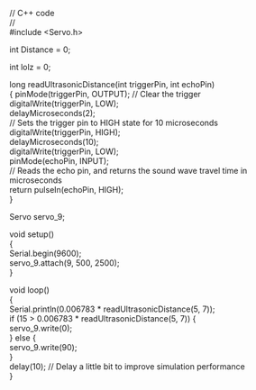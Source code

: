 // C++ code  
//  
#include <Servo.h>  

int Distance = 0;  

int lolz = 0;  

long readUltrasonicDistance(int triggerPin, int echoPin)  
{
  pinMode(triggerPin, OUTPUT);  // Clear the trigger  
  digitalWrite(triggerPin, LOW);  
  delayMicroseconds(2);  
  // Sets the trigger pin to HIGH state for 10 microseconds  
  digitalWrite(triggerPin, HIGH);  
  delayMicroseconds(10);  
  digitalWrite(triggerPin, LOW);  
  pinMode(echoPin, INPUT);  
  // Reads the echo pin, and returns the sound wave travel time in microseconds  
  return pulseIn(echoPin, HIGH);  
}  

Servo servo_9;  

void setup()  
{  
  Serial.begin(9600);  
  servo_9.attach(9, 500, 2500);  
}  

void loop()  
{  
  Serial.println(0.006783 * readUltrasonicDistance(5, 7));  
  if (15 > 0.006783 * readUltrasonicDistance(5, 7)) {  
    servo_9.write(0);  
  } else {  
    servo_9.write(90);  
  }  
  delay(10); // Delay a little bit to improve simulation performance  
}   
